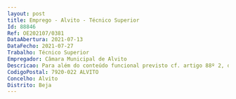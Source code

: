 ```yaml
--- 
layout: post
title: Emprego - Alvito - Técnico Superior
Id: 88846
Ref: OE202107/0381
DataAbertura: 2021-07-13
DataFecho: 2021-07-27
Trabalho: Técnico Superior
Empregador: Câmara Municipal de Alvito
Descricao: Para além do conteúdo funcional previsto cf. artigo 88º 2, da LTFP, que consta do anexo à presente lei, do grau de complexidade funcional 3. Cabendo lhe ainda   funções  de natureza consultiva, de estudo, planeamento, programação, avaliação e aplicação de métodos e processos de natureza técnica e ou científica, que fundamentam e preparam a decisão, nomeadamente acompanhamento das políticas de fomento florestal  Acompanhamento e prestação de informação no âmbito dos instrumentos de apoio à floresta  Promoção de políticas e de ações no âmbito do controlo e erradicação de agentes bióticos e defesa contra agentes abióticos  Apoio à Comissão Municipal de Defesa da Floresta Contra Incêndios (CMDFCI)  Elaboração dos planos municipais de defesa da floresta contra incêndios, a apresentar à CMDFCI  Acompanhamento dos programas de ação previstos no Plano Municipal de Defesa da Floresta Contra Incêndios (PMDFCI)  Centralização da informação relativa a incêndios florestais  Promoção do cumprimento do Decreto Lei n.º 124 2006, de 28 de junho, na sua atual redação, que estabelece medidas e ações a desenvolver por todos os cidadãos tendo em conta a defesa da floresta contra incêndios  Acompanhamento e divulgação do índice diário de risco de incêndio florestal  Realização de ações de sensibilização relativas aos cuidados a ter com a floresta  Supervisão e controlo das obras municipais e das subcontratadas relativas a defesa da floresta contra incêndios (DFCI)  Gestão das bases de dados de DFCI  Emissão de propostas e de pareceres DFCI  Constituição e manutenção de dossier com legislação  Elaboração de relatórios de atividades relativos aos programas de ação previstos no PMDFCI  Elaboração de informações especiais sobre grandes incêndios 
CodigoPostal: 7920-022 ALVITO
Concelho: Alvito
Distrito: Beja
--- 
```

